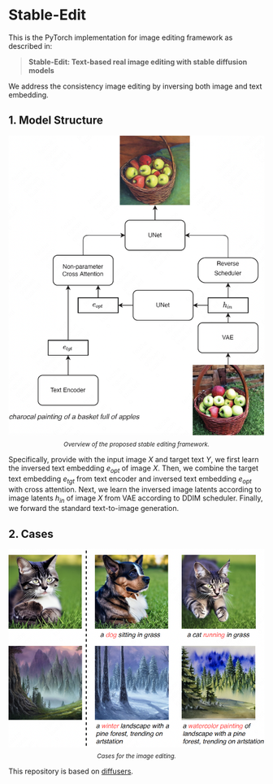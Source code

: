 # Stable-Edit 

This is the PyTorch implementation for image editing framework as described in: 

> **Stable-Edit: Text-based real image editing with stable diffusion models**

We address the consistency image editing by inversing both image and text embedding. 


## 1. Model Structure 

<p align="center">
     <img src="figures/framework.png" alt="Stable edit framework">
     <br/>
     <sub><em>
     Overview of the proposed stable editing framework.
    </em></sub>
</p>

Specifically, provide with the input image $X$ and target text $Y$, we first learn the inversed text embedding $e_{opt}$ of image $X$. Then, we combine the target text embedding $e_{tgt}$ from text encoder and inversed text embedding $e_{opt}$ with cross attention. Next, we learn the inversed image latents according to image latents $h_{in}$ of image $X$ from VAE according to DDIM scheduler. Finally, we forward the standard text-to-image generation.  


## 2. Cases

<p align="center">
     <img src="figures/case.png" alt="Edited cases">
     <br/>
     <sub><em>
     Cases for the image editing.
    </em></sub>
</p>



This repository is based on [diffusers](https://github.com/huggingface/diffusers).
